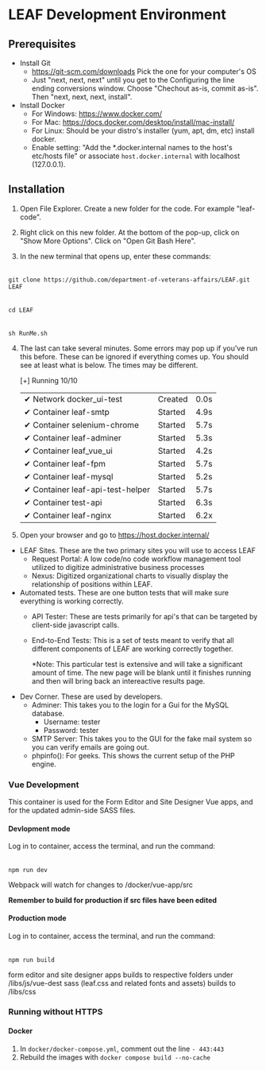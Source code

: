 # LEAF Development Environment

## Prerequisites

- Install Git
  - https://git-scm.com/downloads  Pick the one for your computer's OS
  - Just "next, next, next" until you get to the Configuring the line ending conversions window.  Choose "Chechout as-is, commit as-is".  Then "next, next, next, install". 
- Install Docker
  - For Windows:  https://www.docker.com/
  - For Mac: https://docs.docker.com/desktop/install/mac-install/
  - For Linux: Should be your distro's installer (yum, apt, dm, etc) install docker.
  - Enable setting: "Add the *.docker.internal names to the host's etc/hosts file" or associate `host.docker.internal` with localhost (127.0.0.1).

## Installation

1. Open File Explorer.  Create a new folder for the code.  For example "leaf-code".

2. Right click on this new folder.  At the bottom of the pop-up, click on "Show More Options".  Click on "Open Git Bash Here".

3. In the new terminal that opens up, enter these commands: 
######
    git clone https://github.com/department-of-veterans-affairs/LEAF.git LEAF
######
    cd LEAF
######
    sh RunMe.sh  

4. The last can take several minutes.  Some errors may pop up if you've run this before. These can be ignored if everything comes up. 
  You should see at least what is below.  The times may be different.
  
      [+] Running 10/10<br/>
      <table style="border: none;">
        <tr><td>✔ Network docker_ui-test</td><td>          Created  </td><td>      0.0s  </td></tr>
        <tr><td>  ✔ Container leaf-smtp </td><td>            Started </td><td>       4.9s  </td></tr>
        <tr><td>  ✔ Container selenium-chrome </td><td>      Started </td><td>       5.7s  </td></tr>
        <tr><td>  ✔ Container leaf-adminer </td><td>         Started </td><td>       5.3s  </td></tr>
        <tr><td>  ✔ Container leaf_vue_ui </td><td>          Started </td><td>       4.2s  </td></tr>
        <tr><td>  ✔ Container leaf-fpm </td><td>             Started </td><td>       5.7s  </td></tr>
        <tr><td>  ✔ Container leaf-mysql </td><td>           Started </td><td>       5.2s  </td></tr>
        <tr><td>  ✔ Container leaf-api-test-helper</td><td>  Started </td><td>       5.7s  </td></tr>
        <tr><td>  ✔ Container test-api </td><td>             Started </td><td>       6.3s  </td></tr>
        <tr><td>  ✔ Container leaf-nginx </td><td>           Started </td><td>       6.2x  </td></tr>
      </table>        
                   
5. Open your browser and go to https://host.docker.internal/ 
  - LEAF Sites.  These are the two primary sites you will use to access LEAF
    - Request Portal: A low code/no code workflow management tool utilized to digitize administrative business processes
    - Nexus: Digitized organizational charts to visually display the relationship of positions within LEAF. 
  - Automated tests.  These are one button tests that will make sure everything is working correctly.
    - API Tester:  These are tests primarily for api's that can be targeted by client-side javascript calls.
    - End-to-End Tests:  This is a set of tests meant to verify that all different components of LEAF are working correctly together.

      *Note:  This particular test is extensive and will take a significant amount of time.  The new page will be blank until it finishes running and then will bring back an intereactive results page.
  - Dev Corner.  These are used by developers.
    - Adminer:  This takes you to the login for a Gui for the MySQL database.
      - Username: tester
      - Password: tester
    - SMTP Server:  This takes you to the GUI for the fake mail system so you can verify emails are going out.
    - phpinfo():  For geeks.  This shows the current setup of the PHP engine.


### Vue Development

This container is used for the Form Editor and Site Designer Vue apps, and for the updated admin-side SASS files.

#### Devlopment mode

Log in to container, access the terminal, and run the command:
######
    npm run dev

Webpack will watch for changes to /docker/vue-app/src

**Remember to build for production if src files have been edited**

#### Production mode

Log in to container, access the terminal, and run the command:
######
    npm run build

form editor and site designer apps builds to respective folders under /libs/js/vue-dest
sass (leaf.css and related fonts and assets) builds to /libs/css

### Running without HTTPS

#### Docker

1. In `docker/docker-compose.yml`, comment out the line `- 443:443`
2. Rebuild the images with `docker compose build --no-cache`
